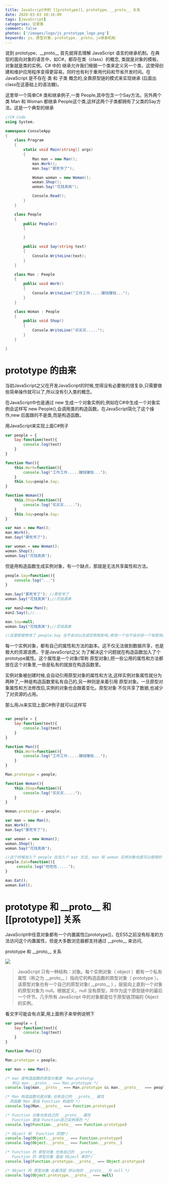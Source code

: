 ```yaml
---
title: JavaScript中的 [[prototype]]、prototype、__proto__ 关系
date: 2020-03-03 10:16:09
tags: [JavaScript]
categories: 记录类
comment: false
photos: ['/images/logo/js_prototype_logo.png']
keywords: js，原型对象，prototype，_proto，js继承机制
---
```

说到 prototype、\_\_proto\_\_ 首先就得去理解 JavaScript 语言的继承机制。在典型的面向对象的语言中，如C#，都存在类（class）的概念, 类就是对象的模板，对象就是类的实例。C# 中的 继承允许我们根据一个类来定义另一个类，这使得创建和维护应用程序变得更容易。同时也有利于重用代码和节省开发时间。在 JavaScript 是不存在 类 和 子类 概念的,全靠原型链的模式来实现继承 (后面出class在这基础上的语法糖)。

<!--more -->

这里举一个简单C# 类和继承例子,一类 People,其中包含一个Say方法。另外两个类 Man 和 Woman 都继承 People这个类,这样这两个子类都拥有了父类的Say方法。这是一个典型的继承

``` C# 
//C# Code
using System;

namespace ConsoleApp
{
    class Program
    {
        static void Main(string[] args)
        {
            Man man = new Man();
            man.Work();
            man.Say("累死爷了");

            Woman woman = new Woman();
            woman.Shop();
            woman.Say("花钱真爽");

            Console.Read();
        }
    }

    class People
    {
        public People()
        {

        }

        public void Say(string text)
        {
            Console.WriteLine(text);
        }
    }

    class Man : People
    {
        public void Work()
        {
            Console.WriteLine("工作工作.....赚钱赚钱...");
        }
    }

    class Woman : People
    {
        public void Shop()
        {
            Console.WriteLine("买买买.....");
        }
    }

}

```

# prototype 的由来 #

当初JavaScript之父在开发JavaScript的时候,觉得没有必要做的很复杂,只需要做些简单操作就可以了,所以没有引入类的概念。

在JavaScript中也是通过 new 生成一个对象实例的,例如在C#中生成一个对象实例会这样写 new People(),会调用类的构造函数。在JavaScript简化了这个操作,new 后面跟的不是类,而是构造函数。

用JavaScript来实现上面C#例子

``` js
var people = {
    Say:function(text){
        console.log(text)
    } 
}

function Man(){
    this.Work=function(){
        console.log("工作工作.....赚钱赚钱...");
    }
    this.Say=people.Say;
}

function Woman(){
    this.Shop=function(){
        console.log("买买买.....");
    }
    this.Say=people.Say;
}

var man = new Man();
man.Work();
man.Say("累死爷了");

var woman = new Woman();
woman.Shop();
woman.Say("花钱真爽");

```

但是用构造函数生成实例对象，有一个缺点，那就是无法共享属性和方法。

``` js
people.Say=function(){
    console.log("...")
}
 
man.Say("累死爷了"); //累死爷了
woman.Say("花钱真爽");//花钱真爽

var man2=new Man();
man2.Say();//...

man.Say=null;
woman.Say("花钱真爽");//花钱真爽

//这里即使修改了 people.Say 也不会对以生成实例有影响,修改一个也不会对另一个有影响,每个实例都是相互独立的
```

每一个实例对象，都有自己的属性和方法的副本。这不仅无法做到数据共享，也是极大的资源浪费。于是JavaScript之父 为了解决这个问题就在构造函数加入了个prototype属性。这个属性是一个对象(常称 原型对象),把一些公用的属性和方法都放在这个对象里,一些是私有的就放在构造函数里。

实例对象被创建时候,会自动引用原型对象的属性和方法,这样实例对象属性就分为两种了,一种是构造函数里私有自己的,另一种则是来着引用 原型对象。一旦原型对象属性和方法修改后,实例的对象也会跟着变化。原型对象 不仅共享了数据,也减少了对资源的占用。

那么用Js来实现上面C#例子就可以这样写

``` js

var people = {
    Say:function(text){
        console.log(text)
    } 
}

function Man(){
    this.Work=function(){
        console.log("工作工作.....赚钱赚钱...");
    }
}

Man.prototype = people;

function Woman(){
    this.Shop=function(){
        console.log("买买买.....");
    }
}

Woman.prototype = people;

var man = new Man();
man.Work();
man.Say("累死爷了");

var woman = new Woman();
woman.Shop();
woman.Say("花钱真爽");

//这个时候加入个 people 在加入个 eat 方法, man 和 woman 实例对象也是可以使用的
people.Eat=function(){
     console.log("吃吃吃.....");
}

man.Eat();
woman.Eat();
```

# prototype 和 \_\_proto\_\_ 和  [[prototype]] 关系 #

JavaScript中任意对象都有一个内置属性[[prototype]]，在ES5之前没有标准的方法访问这个内置属性，但是大多数浏览器都支持通过 \_\_proto\_\_ 来访问,

prototype 和 \_\_proto\_\_ 关系

![](/images/e83bca5f1d1e6bf359d1f75727968c11_720w.jpg)

>JavaScript 只有一种结构：对象。每个实例对象（ object ）都有一个私有属性（称之为 \_\_proto\_\_ ）指向它的构造函数的原型对象（ prototype ）。该原型对象也有一个自己的原型对象( \_\_proto\_\_ ) ，层层向上直到一个对象的原型对象为 null。根据定义，null 没有原型，并作为这个原型链中的最后一个环节。几乎所有 JavaScript 中的对象都是位于原型链顶端的 Object 的实例。

看文字可能会有点蒙,用上面例子来举例说明下

``` js
var people = {
    Say:function(text){
        console.log(text)
    } 
}

function Man(){}

Man.prototype = people;

var man = new Man();

/* man 是构造函数的原型对象是  Man.prototyp
   所以 man.__proto__ === Man.prototype */
console.log(man.__proto__ === Man.prototype && man.__proto__  === people) //true

/* Man 构造函数也是对象,也有自己的 __proto__ 属性
  而函数 Man 是由 Function 构造的 */
console.log(Man.__proto__ === Function.prototype)

/* Function 对象也有自己的 __proto__ 属性
   Function 是由 Function自己实例来的 */
console.log(Function.__proto__ === Function.prototype)

/* Object 和  Function 同理*/
console.log(Object.__proto__ === Function.prototype)
console.log(Object.__proto__ === Function.__proto__)

/* Function 的 原型对象 也有自己的 __proto__
   Function 的 原型对象 是由 Object 来的*/
console.log(Function.prototype.__proto__ === Object.prototype)

/* Object 的 原型对象 在最顶层 所以他的 __proto__ 为 null */
console.log(Object.prototype.__proto__ === null)
```


